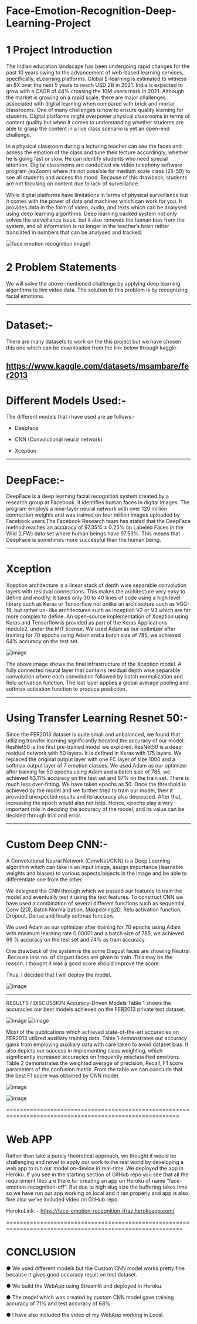# Face-Emotion-Recognition-Deep-Learning-Project

# 1 Project Introduction

The Indian education landscape has been undergoing rapid changes for the past 10 years owing to
the advancement of web-based learning services, specifically, eLearning platforms.
Global E-learning is estimated to witness an 8X over the next 5 years to reach USD 2B in 2021. India
is expected to grow with a CAGR of 44% crossing the 10M users mark in 2021. Although the market
is growing on a rapid scale, there are major challenges associated with digital learning when
compared with brick and mortar classrooms. One of many challenges is how to ensure quality
learning for students. Digital platforms might overpower physical classrooms in terms of content
quality but when it comes to understanding whether students are able to grasp the content in a live
class scenario is yet an open-end challenge.

In a physical classroom during a lecturing teacher can see the faces and assess the emotion of the
class and tune their lecture accordingly, whether he is going fast or slow. He can identify students who
need special attention. 
Digital classrooms are conducted via video telephony software program (exZoom) where it’s not possible for medium scale class (25-50) to see all students and access the mood. Because of this drawback, students are not focusing on content due to lack of surveillance.

While digital platforms have limitations in terms of physical surveillance but it comes with the power of
data and machines which can work for you. It provides data in the form of video, audio, and texts
which can be analysed using deep learning algorithms. 
Deep learning backed system not only solves the surveillance issue, but it also removes the human bias from the system, and all information is no
longer in the teacher’s brain rather translated in numbers that can be analysed and tracked.

![face emotion recognition image1](https://user-images.githubusercontent.com/60994606/167482504-24ad27cb-e1d4-423b-87df-ed140691f457.jpeg)


# 2 Problem Statements

We will solve the above-mentioned challenge by applying deep learning algorithms to live video data.
The solution to this problem is by recognizing facial emotions.

-----------------------------------------------------------------------------------

# Dataset:-

There are many datasets to work on the this project but we have chosen this one which can be downloaded from the link below through kaggle-

https://www.kaggle.com/datasets/msambare/fer2013
------------------------------------------------------------------------------
# Different Models Used:-

The different models that i have used are ae follows:-

* Deepface

* CNN (Convolutional neural network)

* Xception

-----------------------------------------------
# DeepFace:-

DeepFace is a deep learning facial recognition system created by a research group at Facebook. It identifies human faces in digital images. The program employs a nine-layer neural network with over 120 million connection weights and was trained on four million images uploaded by Facebook users.The Facebook Research team has stated that the DeepFace method reaches an accuracy of 97.35% ± 0.25% on Labeled Faces in the Wild (LFW) data set where human beings have 97.53%. This means that DeepFace is sometimes more successful than the human being.

------------------------------------------------------------


# Xception

Xception architecture is a linear stack of depth wise separable convolution layers with residual connections. This makes the architecture very easy to define and modify; it takes only 30 to 40 lines of code using a high level library such as Keras or Tensorflow not unlike an architecture such as VGG-16, but rather un- like architectures such as Inception V2 or V3 which are far more complex to define. An open-source implementation of Xception using Keras and Tensorflow is provided as part of the Keras Applications module2, under the MIT license. We used Adam as our optimizer after training for 70 epochs using Adam and a batch size of 785, we achieved 64% accuracy on the test set.

![image](https://user-images.githubusercontent.com/60994606/170902341-a4c1836e-919b-47d4-90c5-356e99a97fc3.png)

The above image shows the final infrastructure of the Xception model. A fully connected neural layer that contains residual depth wise separable convolution where each convolution followed by batch normalization and Relu activation function. The last layer applies a global average pooling and softmax activation function to produce prediction.

----------------------------------------------------------------

# Using Transfer Learning Resnet 50:-

Since the FER2013 dataset is quite small and unbalanced, we found that utilizing transfer learning significantly boosted the accuracy of our model. ResNet50 is the first pre-trained model we explored. ResNet50 is a deep residual network with 50 layers. It is defined in Keras with 175 layers. We replaced the original output layer with one FC layer of size 1000 and a softmax output layer of 7 emotion classes. We used Adam as our optimizer after training for 50 epochs using Adam and a batch size of 785, we achieved 63.11% accuracy on the test set and 67% on the train set. There is much less over-fitting. We have taken epochs as 50. Once the threshold is achieved by the model and we further tried to train our model, then it provided unexpected results and its accuracy also decreased. After that, increasing the epoch would also not help. Hence, epochs play a very important role in deciding the accuracy of the model, and its value can be decided through trial and error.

-----------------------------------------------------------------------------------------------------------------------------------------------------------------------

# Custom Deep CNN:-

A Convolutional Neural Network (ConvNet/CNN) is a Deep Learning algorithm which can take in an input image, assign importance (learnable weights and biases) to various aspects/objects in the image and be able to differentiate one from the other.

We designed the CNN through which we passed our features to train the model and eventually test it using the test features. To construct CNN we have used a combination of several different functions such as sequential, Conv (2D), Batch Normalization, Maxpooling2D, Relu activation function, Dropout, Dense and finally softmax function.

We used Adam as our optimizer after training for 70 epochs using Adam with minimum learning rate 0.00001 and a batch size of 785, we achieved 69 % accuracy on the test set and 74% as train accuracy.

One drawback of the system is the some Disgust faces are showing Neutral .Because less no. of disgust faces are given to train .This may be the reason.
I thought it was a good score should improve the score.

Thus, I decided that I will deploy the model.

![image](https://user-images.githubusercontent.com/60994606/170906386-32df8688-5d1b-4bb3-ac8a-7775be58f4ab.png)


-----------------------------------------------------------------------------------------

RESULTS / DISCUSSION
Accuracy-Driven Models
Table 1 shows the accuracies our best models achieved on the FER2013 private test dataset.

![image](https://user-images.githubusercontent.com/60994606/171454522-c1befb2c-e38d-467d-9611-fc247fd7e117.png)
![image](https://user-images.githubusercontent.com/60994606/171454570-0a03891e-fe28-4444-8538-410edec3a764.png)

Most of the publications which achieved state-of-the-art accuracies on FER2013 utilized auxiliary training data. Table 1 demonstrates our accuracy gains from employing auxiliary data with care taken to avoid dataset bias. It also depicts our success in implementing class weighting, which significantly increased accuracies on frequently misclassified emotions. Table 2 demonstrates the weighted average of precision, Recall, F1 score parameters of the confusion matrix. From the table we can conclude that the best F1 score was obtained by CNN model.

![image](https://user-images.githubusercontent.com/60994606/171454821-857cf060-f780-4ceb-8eef-7a74cae507ad.png)

![image](https://user-images.githubusercontent.com/60994606/171454862-7850bb93-d6f3-4114-9a3b-da92c2e12b4a.png)

=========================================================================================================

# Web APP 

Rather than take a purely theoretical approach, we thought it would be challenging and novel to apply our work to the real world by developing a web app to run our model on-device in real-time. We deployed the app in Heroku. If you see in the starting section of GitHub repo you see that all the requirement files are there for creating an app on Heroku of name “face-emotion-recognition-off”. But due to high slug size the buffering takes time so we have run our app working on local and it ran properly and app is also fine also we’ve included video on GitHub repo.

HerokuLink: - 
https://face-emotion-recognition-ifraz.herokuapp.com/

==========================================================================================================

# CONCLUSION 

●	We used different models but the Custom CNN model works pretty fine because it gives good accuracy result on test dataset.

●	We build the WebApp using Streamlit and deployed in Heroku. 

●	The model which was created by custom CNN model gave training accuracy of  71% and test accuracy of 68%.

●	I have also included the video of my WebApp working in Local.


